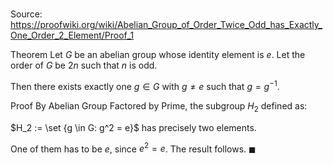 # 

Source: https://proofwiki.org/wiki/Abelian_Group_of_Order_Twice_Odd_has_Exactly_One_Order_2_Element/Proof_1

Theorem
Let $G$ be an abelian group whose identity element is $e$.
Let the order of $G$ be $2 n$ such that $n$ is odd.

Then there exists exactly one $g \in G$ with $g \ne e$ such that $g = g^{-1}$.


Proof
By Abelian Group Factored by Prime, the subgroup $H_2$ defined as:

$H_2 := \set {g \in G: g^2 = e}$
has precisely two elements.

One of them has to be $e$, since $e^2 = e$.
The result follows.
$\blacksquare$





